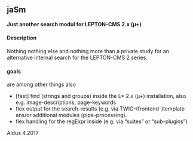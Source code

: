## jaSm
**Just another search modul for LEPTON-CMS 2.x (µ+)**

#### Description
Nothing nothing else and nothing more than a private study for an alternative internal search for the LEPTON-CMS 2 series.

#### goals
are among other things also
- [fast] find (strings and groups) inside the L* 2.x (µ+) installation, also e.g. image-descriptions, page-keywords
- flex output for the search-results (e.g. via TWIG-(frontend-)template ans/or additional modules (pipe-processing).
- flex handling for the regExpr inside (e.g. via “suites” or “sub-plugins”)

Aldus 4.2017